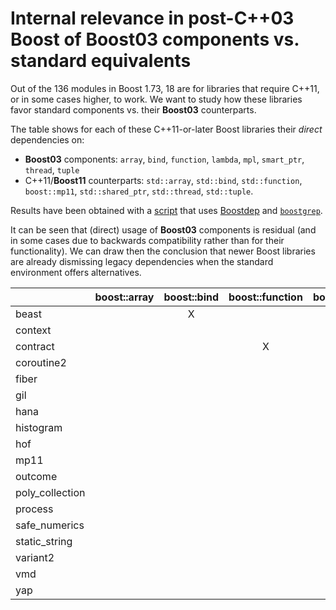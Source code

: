 # Internal relevance in post-C++03 Boost of Boost03 components vs. standard equivalents

Out of the 136 modules in Boost 1.73, 18 are for libraries that require C++11, or
in some cases higher, to work. We want to study how these libraries favor standard
components vs. their **Boost03** counterparts.

The table shows for each of these C++11-or-later Boost libraries their
*direct* dependencies on:

* **Boost03** components: `array`, `bind`, `function`, `lambda`, `mpl`,
`smart_ptr`, `thread`, `tuple`
* C++11/**Boost11** counterparts: `std::array`, `std::bind`, `std::function`,
`boost::mp11`, `std::shared_ptr`, `std::thread`, `std::tuple`.

Results have been obtained with a [script](boost_vs_std_internal.py)
that uses [Boostdep](https://www.boost.org/tools/boostdep/doc/html/index.html)
and [`boostgrep`](boostgrep).

It can be seen that (direct) usage of **Boost03** components is residual (and
in some cases due to backwards compatibility rather than for their functionality).
We can draw then the conclusion that newer Boost libraries are already dismissing
legacy dependencies when the standard environment offers alternatives.

|               |boost::array|boost::bind|boost::function|boost::lambda|boost::mpl|boost::smart_ptr|boost::thread|boost::tuple|std::array|std::bind|std::function|boost::mp11|std::shared_ptr|std::thread|std::tuple|
|---------------|:----------:|:---------:|:-------------:|:-----------:|:--------:|:--------------:|:-----------:|:----------:|:--------:|:-------:|:-----------:|:---------:|:-------------:|:---------:|:--------:|
|beast          |            |     X     |               |             |          |       X        |             |            |    X     |         |      X      |     X     |       X       |           |    X     |
|context        |            |           |               |             |          |       X        |             |            |          |    X    |      X      |           |               |           |    X     |
|contract       |            |           |       X       |             |    X     |       X        |      X      |            |          |         |             |           |               |           |    X     |
|coroutine2     |            |           |               |             |          |                |             |            |          |         |             |           |               |           |          |
|fiber          |            |           |               |             |          |       X        |             |            |          |    X    |             |           |               |     X     |    X     |
|gil            |            |           |               |             |          |                |             |            |    X     |    X    |      X      |     X     |       X       |           |          |
|hana           |            |           |               |             |    X     |                |             |     X      |    X     |         |             |           |               |           |    X     |
|histogram      |            |           |               |             |          |                |             |            |    X     |         |             |     X     |               |           |    X     |
|hof            |            |           |               |             |          |                |             |            |    X     |         |             |           |               |           |    X     |
|mp11           |            |           |               |             |          |                |             |            |          |         |             |     X     |               |           |    X     |
|outcome        |            |           |               |             |          |                |             |            |          |         |             |           |               |           |          |
|poly_collection|            |           |               |             |    X     |                |             |            |          |         |      X      |     X     |               |           |    X     |
|process        |            |           |               |             |          |                |             |            |    X     |         |      X      |           |       X       |           |    X     |
|safe_numerics  |            |           |               |             |          |                |             |            |          |         |             |     X     |               |           |          |
|static_string  |            |           |               |             |          |                |             |            |          |         |             |           |               |           |          |
|variant2       |            |           |               |             |          |                |             |            |          |         |             |     X     |               |           |          |
|vmd            |            |           |               |             |          |                |             |            |          |         |             |           |               |           |          |
|yap            |            |           |               |             |          |                |             |            |          |         |             |           |               |           |          |

